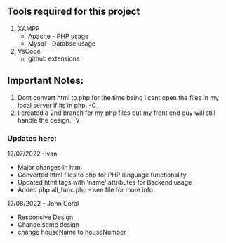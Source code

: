 
## Tools required for this project
1. XAMPP
    * Apache - PHP usage
    * Mysql - Databse usage
2. VsCode
    * github extensions

## Important Notes:
1. Dont convert html to php for the time being i cant open the files in my local server if its in php. -C
2. I created a 2nd branch for my php files but my front end guy will still handle the design. -V

### Updates here:

12/07/2022 -Ivan
* Major changes in html 
* Converted html files to php for PHP language functionality
* Updated html tags with 'name' attributes for Backend usage 
* Added php all_func.php        - see file for more info

12/08/2022 - John Coral
* Responsive Design
* Change some design
* change houseName to houseNumber


